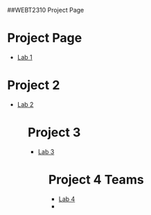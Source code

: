 ##WEBT2310 Project Page

<h1>Project Page</h1>

<ul>
<li><a href="Lab-1/WEBT-2310-Lab1/index.html" target="_blank">Lab 1</a></li>
</ul> 

<h1>Project 2</h1>

<ul>
<li><a href="Lab-2/WEBT-2310-Lab2/index.html" target="_blank">Lab 2</a></li>
<ul>

<h1>Project 3</h1>

<ul>
<li><a href="Lab-3/WEBT-2310-Lab3/index.html" target="_blank">Lab 3</a></li>
<ul>

<h1>Project 4 Teams</h1>

<ul>
<li><a href="Lab-4-Teams/WEBT-2310-Team-Lab-4/index.html" target="_blank">Lab 4</a><li>
<ul>